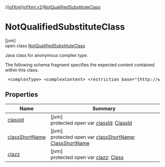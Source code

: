 //[iofXml](../../../index.md)/[iofXml.v2](../index.md)/[NotQualifiedSubstituteClass](index.md)

# NotQualifiedSubstituteClass

[jvm]\
open class [NotQualifiedSubstituteClass](index.md)

<p>Java class for anonymous complex type. <p>The following schema fragment specifies the expected content contained within this class. <pre> &lt;complexType&gt; &lt;complexContent&gt; &lt;restriction base="{http://www.w3.org/2001/XMLSchema}anyType"&gt; &lt;choice&gt; &lt;element ref="{}ClassId"/&gt; &lt;element ref="{}ClassShortName"/&gt; &lt;element ref="{}Class"/&gt; &lt;/choice&gt; &lt;/restriction&gt; &lt;/complexContent&gt; &lt;/complexType&gt; </pre>

## Properties

| Name | Summary |
|---|---|
| [classId](class-id.md) | [jvm]<br>protected open var [classId](class-id.md): [ClassId](../-class-id/index.md) |
| [classShortName](class-short-name.md) | [jvm]<br>protected open var [classShortName](class-short-name.md): [ClassShortName](../-class-short-name/index.md) |
| [clazz](clazz.md) | [jvm]<br>protected open var [clazz](clazz.md): [Class](../-class/index.md) |
